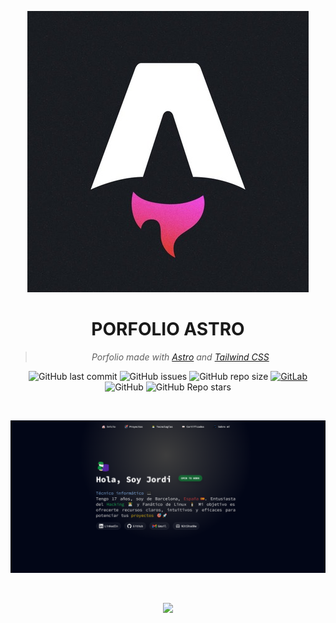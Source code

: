 <div align="center">

![JPG](/asset/astro-logo.jpg "logo")
   
</div>

<div align="center">

# **PORFOLIO ASTRO**
> *Porfolio made with [Astro](https://astro.build/) and [Tailwind CSS](https://tailwindcss.com/)*

![GitHub last commit](https://img.shields.io/github/last-commit/theBhacker/porfolio-astro)
![GitHub issues](https://img.shields.io/github/issues-raw/theBhacker/porfolio-astro)
![GitHub repo size](https://img.shields.io/github/repo-size/theBhacker/porfolio-astro)
[![GitLab](https://img.shields.io/static/v1?label=gitlab&logo=gitlab&color=E24329&message=mirrored)](https://gitlab.com/theBhacker/porfolio-astro)
![GitHub](https://img.shields.io/github/license/theBhacker/porfolio-astro)
![GitHub Repo stars](https://img.shields.io/github/stars/theBhacker/porfolio-astro?style=social)

</div>

<br>

![PNG](/asset/Porfolio-git.png "Preview")

<br>

<p align="center"><a href="https://github.com/TheBhacker/Porfolio-Astro?tab=GPL-3.0-1-ov-file#"><img src="https://img.shields.io/static/v1.svg?style=flat-square&label=License&message=GPL-3.0&logoColor=eceff4&logo=github&colorA=061115&colorB=67AFC1"/></a></p>
